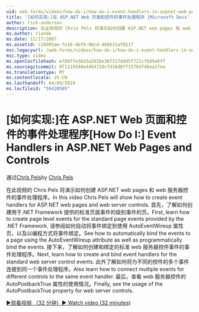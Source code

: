 ```yaml
---
uid: web-forms/videos/how-do-i/how-do-i-event-handlers-in-aspnet-web-pages-and-controls
title: '[如何实现:]在 ASP.NET Web 页面和控件的事件处理程序 |Microsoft Docs'
author: rick-anderson
description: 在此视频的 Chris Pels 将演示如何创建 ASP.NET web pages 和 web 服务器控件的事件处理程序。 首先，了解如何创建页面级事件 f...
ms.author: riande
ms.date: 12/17/2007
ms.assetid: c18095ae-fe16-4bf9-98cd-460631af021f
msc.legacyurl: /web-forms/videos/how-do-i/how-do-i-event-handlers-in-aspnet-web-pages-and-controls
msc.type: video
ms.openlocfilehash: e788ffe36d3a201be38f317ddd5f721cf6d9a6ff
ms.sourcegitcommit: 0f1119340e4464720cfd16d0ff15764746ea1fea
ms.translationtype: MT
ms.contentlocale: zh-CN
ms.lasthandoff: 04/09/2019
ms.locfileid: "59420505"
---
```

# <a name="how-do-i-event-handlers-in-aspnet-web-pages-and-controls"></a><span data-ttu-id="97eb6-104">[如何实现:]在 ASP.NET Web 页面和控件的事件处理程序</span><span class="sxs-lookup"><span data-stu-id="97eb6-104">[How Do I:] Event Handlers in ASP.NET Web Pages and Controls</span></span>

<span data-ttu-id="97eb6-105">通过[Chris Pels](https://twitter.com/chrispels)</span><span class="sxs-lookup"><span data-stu-id="97eb6-105">by [Chris Pels](https://twitter.com/chrispels)</span></span>

<span data-ttu-id="97eb6-106">在此视频的 Chris Pels 将演示如何创建 ASP.NET web pages 和 web 服务器控件的事件处理程序。</span><span class="sxs-lookup"><span data-stu-id="97eb6-106">In this video Chris Pels will show how to create event handlers for ASP.NET web pages and web server controls.</span></span> <span data-ttu-id="97eb6-107">首先，了解如何创建用于.NET Framework 提供的标准页面事件的级别事件的页。</span><span class="sxs-lookup"><span data-stu-id="97eb6-107">First, learn how to create page level events for the standard page events provided by the .NET Framework.</span></span> <span data-ttu-id="97eb6-108">请参阅如何自动将事件绑定到使用 AutoEventWireup 属性页，以及以编程方式将事件绑定。</span><span class="sxs-lookup"><span data-stu-id="97eb6-108">See how to automatically bind the events to a page using the AutoEventWireup attribute as well as programmatically bind the events.</span></span> <span data-ttu-id="97eb6-109">接下来，了解如何创建和绑定的标准 web 服务器控件事件的事件处理程序。</span><span class="sxs-lookup"><span data-stu-id="97eb6-109">Next, learn how to create and bind event handlers for the standard web server control events.</span></span> <span data-ttu-id="97eb6-110">此外了解如何将为不同的控件的多个事件连接到同一个事件处理程序。</span><span class="sxs-lookup"><span data-stu-id="97eb6-110">Also learn how to connect multiple events for different controls to the same event handler.</span></span> <span data-ttu-id="97eb6-111">最后，查看 web 服务器控件的 AutoPostbackTrue 属性的使用情况。</span><span class="sxs-lookup"><span data-stu-id="97eb6-111">Finally, see the usage of the AutoPostbackTrue property for web server controls.</span></span>

[<span data-ttu-id="97eb6-112">&#9654;观看视频 （32 分钟）</span><span class="sxs-lookup"><span data-stu-id="97eb6-112">&#9654; Watch video (32 minutes)</span></span>](https://channel9.msdn.com/Blogs/ASP-NET-Site-Videos/how-do-i-event-handlers-in-aspnet-web-pages-and-controls)
